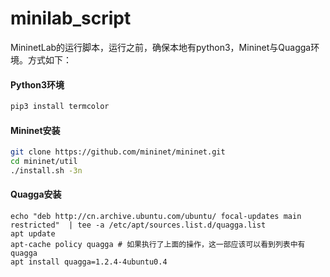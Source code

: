 # minilab_script

MininetLab的运行脚本，运行之前，确保本地有python3，Mininet与Quagga环境。方式如下：

#### Python3环境

```bash
pip3 install termcolor
```

#### Mininet安装

```bash
git clone https://github.com/mininet/mininet.git
cd mininet/util
./install.sh -3n
```

#### Quagga安装

```
echo "deb http://cn.archive.ubuntu.com/ubuntu/ focal-updates main restricted"  | tee -a /etc/apt/sources.list.d/quagga.list
apt update
apt-cache policy quagga # 如果执行了上面的操作，这一部应该可以看到列表中有quagga
apt install quagga=1.2.4-4ubuntu0.4
```
